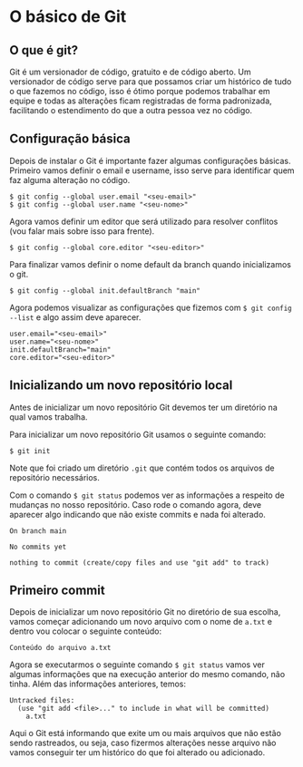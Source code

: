 # O básico de Git

## O que é git?
Git é um versionador de código, gratuito e de código aberto. Um versionador de código serve para que possamos criar um histórico de tudo o que fazemos no código, isso é ótimo porque podemos trabalhar em equipe e todas as alterações ficam registradas de forma padronizada, facilitando o estendimento do que a outra pessoa vez no código.

## Configuração básica

Depois de instalar o Git é importante fazer algumas configurações básicas. Primeiro vamos definir o email e username, isso serve para identificar quem faz alguma alteração no código.

```
$ git config --global user.email "<seu-email>"
$ git config --global user.name "<seu-nome>"
```

Agora vamos definir um editor que será utilizado para resolver conflitos (vou falar mais sobre isso para frente).

```
$ git config --global core.editor "<seu-editor>"
```

Para finalizar vamos definir o nome default da branch quando inicializamos o git.

```
$ git config --global init.defaultBranch "main"
```

Agora podemos visualizar as configurações que fizemos com `$ git config --list` e algo assim deve aparecer.

```
user.email="<seu-email>"
user.name="<seu-nome>"
init.defaultBranch="main"
core.editor="<seu-editor>"
```

## Inicializando um novo repositório local
Antes de inicializar um novo repositório Git devemos ter um diretório na qual vamos trabalha.

Para inicializar um novo repositório Git usamos o seguinte comando:
```
$ git init
```

Note que foi criado um diretório `.git` que contém todos os arquivos de repositório necessários.

Com o comando `$ git status` podemos ver as informações a respeito de mudanças no nosso repositório. Caso rode o comando agora, deve aparecer algo indicando que não existe commits e nada foi alterado.

```
On branch main

No commits yet

nothing to commit (create/copy files and use "git add" to track)
```

## Primeiro commit
Depois de inicializar um novo repositório Git no diretório de sua escolha, vamos começar adicionando um novo arquivo com o nome de `a.txt` e dentro vou colocar o seguinte conteúdo:

```
Conteúdo do arquivo a.txt
```

Agora se executarmos o seguinte comando `$ git status` vamos ver algumas informações que na execução anterior do mesmo comando, não tinha. Além das informações anteriores, temos:

```
Untracked files:
  (use "git add <file>..." to include in what will be committed)
	a.txt
```
Aqui o Git está informando que exite um ou mais arquivos que não estão sendo rastreados, ou seja, caso fizermos alterações nesse arquivo não vamos conseguir ter um histórico do que foi alterado ou adicionado.
